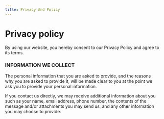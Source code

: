```yaml
---
title: Privacy And Policy
---
```


# Privacy policy

By using our website, you hereby consent to our Privacy Policy and agree to its terms.

<h3>INFORMATION WE COLLECT</h3>
The personal information that you are asked to provide, and the reasons why you are asked to provide it, will be made clear to you at the point we ask you to provide your personal information.

If you contact us directly, we may receive additional information about you such as your name, email address, phone number, the contents of the message and/or attachments you may send us, and any other information you may choose to provide.

